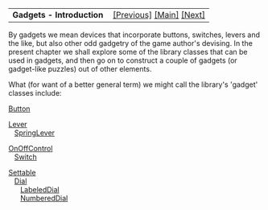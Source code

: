 <table width="100%" data-border="0" data-cellspacing="0"
data-cellpadding="3" data-bgcolor="#C0C0C0">
<colgroup>
<col style="width: 50%" />
<col style="width: 50%" />
</colgroup>
<tbody>
<tr>
<td style="text-align: left;"><strong>Gadgets - Introduction<br />
</strong></td>
<td style="text-align: right;"><a href="presentlater.htm">[Previous]</a>
<a href="generalintroduction.htm">[Main]</a> <a
href="button.htm">[Next]</a></td>
</tr>
</tbody>
</table>

  
By gadgets we mean devices that incorporate buttons, switches, levers
and the like, but also other odd gadgetry of the game author's devising.
In the present chapter we shall explore some of the library classes that
can be used in gadgets, and then go on to construct a couple of gadgets
(or gadget-like puzzles) out of other elements.  
  
What (for want of a better general term) we might call the library's
'gadget' classes include:  
  
[Button](button.htm)  
  
[Lever](lever.htm)  
   [SpringLever](springlever.htm)  
  
[OnOffControl](onoffcontrol.htm)  
   [Switch](switch.htm)  
  
[Settable](settable.htm)  
   [Dial](dial.htm)  
      [LabeledDial](labeleddial.htm)  
      [NumberedDial](numbereddial.htm)  
  
  
